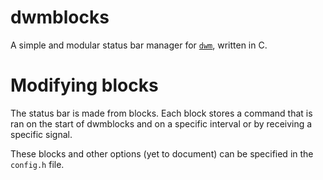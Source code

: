# dwmblocks

A simple and modular status bar manager for
[`dwm`](https://dwm.suckless.org/), written in C.

# Modifying blocks

The status bar is made from blocks. Each block stores a command that is
ran on the start of dwmblocks and on a specific interval or by receiving
a specific signal.

These blocks and other options (yet to document) can be specified in the
`config.h` file.
